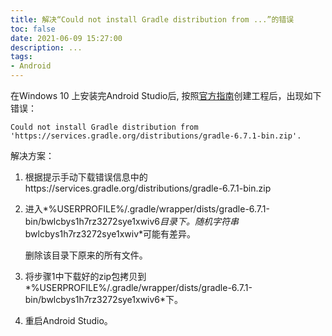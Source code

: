 ```yaml
---
title: 解决“Could not install Gradle distribution from ...”的错误
toc: false
date: 2021-06-09 15:27:00
description: ...
tags:
- Android
---
```


在Windows 10 上安装完Android Studio后, 按照[官方指南](https://developer.android.google.cn/training/basics/firstapp/creating-project)创建工程后，出现如下错误：

```
Could not install Gradle distribution from 'https://services.gradle.org/distributions/gradle-6.7.1-bin.zip'.
```

解决方案：

1. 根据提示手动下载错误信息中的https://services.gradle.org/distributions/gradle-6.7.1-bin.zip

2. 进入*%USERPROFILE%/.gradle/wrapper/dists/gradle-6.7.1-bin/bwlcbys1h7rz3272sye1xwiv6*目录下。随机字符串*bwlcbys1h7rz3272sye1xwiv*可能有差异。

   删除该目录下原来的所有文件。

3. 将步骤1中下载好的zip包拷贝到*%USERPROFILE%/.gradle/wrapper/dists/gradle-6.7.1-bin/bwlcbys1h7rz3272sye1xwiv6*下。

4. 重启Android Studio。

